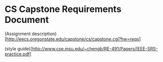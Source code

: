 # CS Capstone Requirements Document

(Assignment description)[http://eecs.oregonstate.edu/capstone/cs/capstone.cgi?hw=reqs]

(style guide)[http://www.cse.msu.edu/~chengb/RE-491/Papers/IEEE-SRS-practice.pdf]
